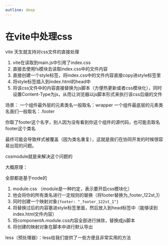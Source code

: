 ```yaml
---
outline: deep
---
```

# 在vite中处理css

vite 天生就支持对css文件的直接处理

1. vite在读取到main.js中引用了index.css
2. 直接去使用fs模块去读取index.css中的文件内容
3. 直接创建一个style标签，将index.css中的文件内容直接copy进style标签里
4. 将style标签插入到index.html的head中
5. 将该css文件中的内容直接替换为js脚本（方便热更新或者css模块化），同时设置Content-Type为js，从而让浏览器以js脚本形式来执行该css后缀的文件

场景：
一个组件最外层的元素类名一般取名：wrapper
一个组件最底层的元素类名我们一般取名：.footer

你取了footer这个名字，别人因为没有看到你这个组件的源代码，也可能去取名footer这个类名

最终可能会导致样式被覆盖（因为类名重复），这就是我们在协同开发的时候很容易出现的问题。

cssmodule就是来解决这个问题的

大概原理：

全部都是基于node的

1. module.css （module是一种约定，表示要开启css模块化）
2. 他会将你的所有类名进行一定规则的替换（将footer替换为_footer_122st_1）
3. 同时创建一个映射对象`{footer: "_footer_122st_1"}`
4. 将替换过后的内容塞进style标签里面，然后放入到head标签中（能够读到index.html文件内容）
5. 将componentA.module.css内容全部进行抹除，替换成js脚本
6. 将创建的映射对象在脚本中进行默认导出

less（预处理器）：less给我们提供了一些方便且非常实用的方法
